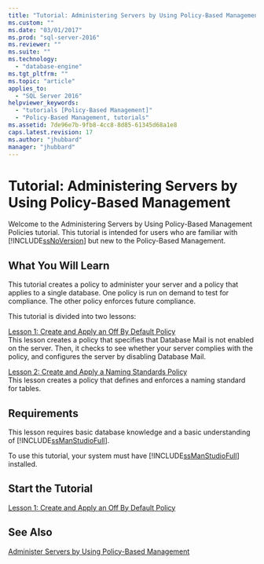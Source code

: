 ```yaml
---
title: "Tutorial: Administering Servers by Using Policy-Based Management | Microsoft Docs"
ms.custom: ""
ms.date: "03/01/2017"
ms.prod: "sql-server-2016"
ms.reviewer: ""
ms.suite: ""
ms.technology: 
  - "database-engine"
ms.tgt_pltfrm: ""
ms.topic: "article"
applies_to: 
  - "SQL Server 2016"
helpviewer_keywords: 
  - "tutorials [Policy-Based Management]"
  - "Policy-Based Management, tutorials"
ms.assetid: 7de96e7b-9fb8-4cc8-8d85-61345d68a1e8
caps.latest.revision: 17
ms.author: "jhubbard"
manager: "jhubbard"
---
```

# Tutorial: Administering Servers by Using Policy-Based Management
Welcome to the Administering Servers by Using Policy-Based Management Policies tutorial. This tutorial is intended for users who are familiar with [!INCLUDE[ssNoVersion](../../../a9notintoc/includes/ssnoversion-md.md)] but new to the Policy-Based Management.  
  
## What You Will Learn  
This tutorial creates a policy to administer your server and a policy that applies to a single database. One policy is run on demand to test for compliance. The other policy enforces future compliance.  
  
This tutorial is divided into two lessons:  
  
[Lesson 1: Create and Apply an Off By Default Policy](../../../relational-databases/policy-based-management/tutorials/lesson-1-create-and-apply-an-off-by-default-policy.md)  
This lesson creates a policy that specifies that Database Mail is not enabled on the server. Then, it checks to see whether your server complies with the policy, and configures the server by disabling Database Mail.  
  
[Lesson 2: Create and Apply a Naming Standards Policy](../../../relational-databases/policy-based-management/tutorials/lesson-2-create-and-apply-a-naming-standards-policy.md)  
This lesson creates a policy that defines and enforces a naming standard for tables.  
  
## Requirements  
This lesson requires basic database knowledge and a basic understanding of [!INCLUDE[ssManStudioFull](../../../a9notintoc/includes/ssmanstudiofull-md.md)].  
  
To use this tutorial, your system must have [!INCLUDE[ssManStudioFull](../../../a9notintoc/includes/ssmanstudiofull-md.md)] installed.  
  
## Start the Tutorial  
[Lesson 1: Create and Apply an Off By Default Policy](../../../relational-databases/policy-based-management/tutorials/lesson-1-create-and-apply-an-off-by-default-policy.md)  
  
## See Also  
[Administer Servers by Using Policy-Based Management](../../../relational-databases/policy-based-management/administer-servers-by-using-policy-based-management.md)  
  
  
  
